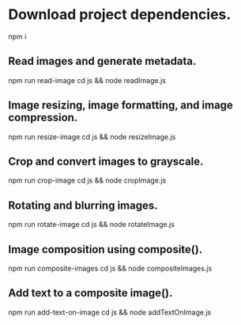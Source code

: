 
# Download project dependencies.
npm i

## Read images and generate metadata.
npm run read-image
cd js && node readImage.js

## Image resizing, image formatting, and image compression.
npm run resize-image
cd js && node resizeImage.js

## Crop and convert images to grayscale.
npm run crop-image
cd js && node cropImage.js

## Rotating and blurring images.
npm run rotate-image
cd js && node rotateImage.js

## Image composition using composite().
npm run composite-images
cd js && node compositeImages.js

## Add text to a composite image().
npm run add-text-on-image
cd js && node addTextOnImage.js